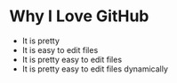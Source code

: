 # Why I Love GitHub

* It is pretty
* It is easy to edit files
* It is pretty easy to edit files
* It is pretty easy to edit files dynamically